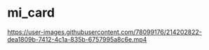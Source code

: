 # mi_card


https://user-images.githubusercontent.com/78099176/214202822-dea1809b-7412-4c1a-835b-6757995a8c6e.mp4

